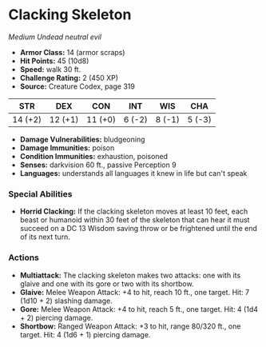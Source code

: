 # Clacking Skeleton

*Medium* *Undead* *neutral evil*

- **Armor Class:** 14 (armor scraps)
- **Hit Points:** 45 (10d8)
- **Speed:** walk 30 ft.
- **Challenge Rating:** 2 (450 XP)
- **Source:** Creature Codex, page 319

| STR | DEX | CON | INT | WIS | CHA |
| --- | --- | --- | --- | --- | --- |
| 14 (+2) | 12 (+1) | 11 (+0) | 6 (-2) | 8 (-1) | 5 (-3) |

- **Damage Vulnerabilities:** bludgeoning
- **Damage Immunities:** poison
- **Condition Immunities:** exhaustion, poisoned
- **Senses:** darkvision 60 ft., passive Perception 9
- **Languages:** understands all languages it knew in life but can't speak

### Special Abilities

- **Horrid Clacking:** If the clacking skeleton moves at least 10 feet, each beast or humanoid within 30 feet of the skeleton that can hear it must succeed on a DC 13 Wisdom saving throw or be frightened until the end of its next turn.

### Actions

- **Multiattack:** The clacking skeleton makes two attacks: one with its glaive and one with its gore or two with its shortbow.
- **Glaive:** Melee Weapon Attack: +4 to hit, reach 10 ft., one target. Hit: 7 (1d10 + 2) slashing damage.
- **Gore:** Melee Weapon Attack: +4 to hit, reach 5 ft., one target. Hit: 4 (1d4 + 2) piercing damage.
- **Shortbow:** Ranged Weapon Attack: +3 to hit, range 80/320 ft., one target. Hit: 4 (1d6 + 1) piercing damage.


